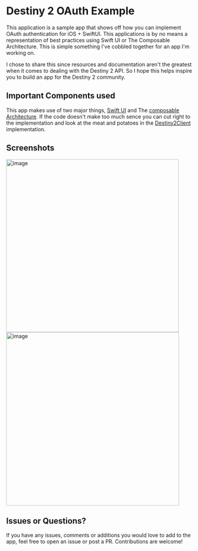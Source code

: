 # Destiny 2 OAuth Example

This application is a sample app that shows off how you can implement OAuth authentication for iOS + SwiftUI. This applications is by no means a representation of best practices using Swift UI or The Composable Architecture. This is simple something I've cobbled together for an app I'm working on.

I chose to share this since resources and documentation aren't the greatest when it comes to dealing with the Destiny 2 API. So I hope this helps inspire you to build an app for the Destiny 2 community.

## Important Components used

This app makes use of two major things, [Swift UI](https://developer.apple.com/xcode/swiftui/) and The [composable Architecture](https://github.com/pointfreeco/swift-composable-architecture). If the code doesn't make too much sence you can cut right to the implementation and look at the meat and potatoes in the [Destiny2Client](https://github.com/etiennemartin/destiny2-oauth-example/blob/main/Destiny2-OAuth/Destiny2Client/Destiny2Client.swift#L68) implementation.

## Screenshots

<img width="464" alt="image" src="https://github.com/etiennemartin/destiny2-oauth-example/assets/647560/dba92cd8-80b1-4b6d-9ede-832201ca6581">

<img width="465" alt="image" src="https://github.com/etiennemartin/destiny2-oauth-example/assets/647560/53721d80-a0a9-4910-9e7e-272a2dc8f2ab">


## Issues or Questions?

If you have any issues, comments or additions you would love to add to the app, feel free to open an issue or post a PR. Contributions are welcome!
